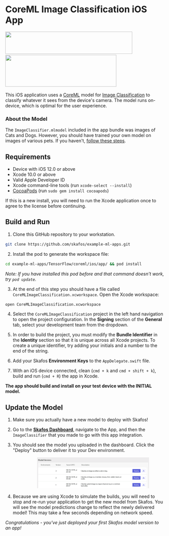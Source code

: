 # CoreML Image Classification iOS App
<img src="https://www.gstatic.com/devrel-devsite/va3a0eb1ff00a004a87e2f93101f27917d794beecfd23556fc6d8627bba2ff3cf/tensorflow/images/lockup.svg" width="400" height="70"> <img src="https://skafos.ai/wp-content/uploads/2019/05/skafos_horizontal_on_white_beta@1x.svg" width="350" height="100">

This iOS application uses a [CoreML](https://developer.apple.com/documentation/coreml) model for [Image Classification](https://www.tensorflow.org/lite/models/image_classification/overview) to classify whatever it sees from the device's camera. The model runs on-device, which is optimal for the user experience.


### About the Model
The `ImageClassifier.mlmodel` included in the app bundle was images of Cats and Dogs. However, you should have trained your own model on images of various pets. If you haven't, [follow these steps](../README.md##1-model-building).

## Requirements

*   Device with iOS 12.0 or above
*   Xcode 10.0 or above
*   Valid Apple Developer ID
*   Xcode command-line tools (run `xcode-select --install`)
*   [CocoaPods](https://cocoapods.org/) (run `sudo gem install cocoapods`)

If this is a new install, you will need to run the Xcode application once to
agree to the license before continuing.

## Build and Run

1.  Clone this GitHub repository to your workstation.
```bash
git clone https://github.com/skafos/example-ml-apps.git
```

2.  Install the pod to generate the workspace file:
```bash
cd example-ml-apps/TensorFlow/coreml/ios/app/ && pod install
```

_Note: If you have installed this pod before and that command doesn't work, try
`pod update`._

3. At the end of this step you should have a file called
`CoreMLImageClassification.xcworkspace`. Open the Xcode workspace:
```bash
open CoreMLImageClassification.xcworkspace
```

4.  Select the `CoreMLImageClassification` project in the left hand navigation to open
    the project configuration. In the **Signing** section of the **General**
    tab, select your development team from the dropdown.

5.  In order to build the project, you must modify the **Bundle Identifier** in
    the **Identity** section so that it is unique across all Xcode projects. To
    create a unique identifier, try adding your initials and a number to the end
    of the string.

6. Add your Skafos **Environment Keys** to the `AppDelegate.swift` file.

7. With an iOS device connected, clean (`cmd + k` and `cmd + shift + k`),
build and run (`cmd + R`) the app in Xcode.

**The app should build and install on your test device with the INITIAL model.**

## Update the Model
1. Make sure you actually have a new model to deploy with Skafos!

2. Go to the <a href="https://dashboard.skafos.ai" target="_blank">**Skafos Dashboard**</a>, navigate to the App, and then the `ImageClassifier` that you made to go with this app integration.

3. You should see the model you uploaded in the dashboard. Click the "Deploy" button to deliver it to your Dev environment.

<img src="../../../../assets/model_versions.png" width="70%"
     style="left: left; margin-left: 100px;" />

4. Because we are using Xcode to simulate the builds, you will need to stop and re-run your application to get the new model from Skafos. You will see the model predictions change to reflect the newly delivered model! This may take a few seconds depending on network speed.

*Congratulations - you've just deployed your first Skafos model version to an app!*

